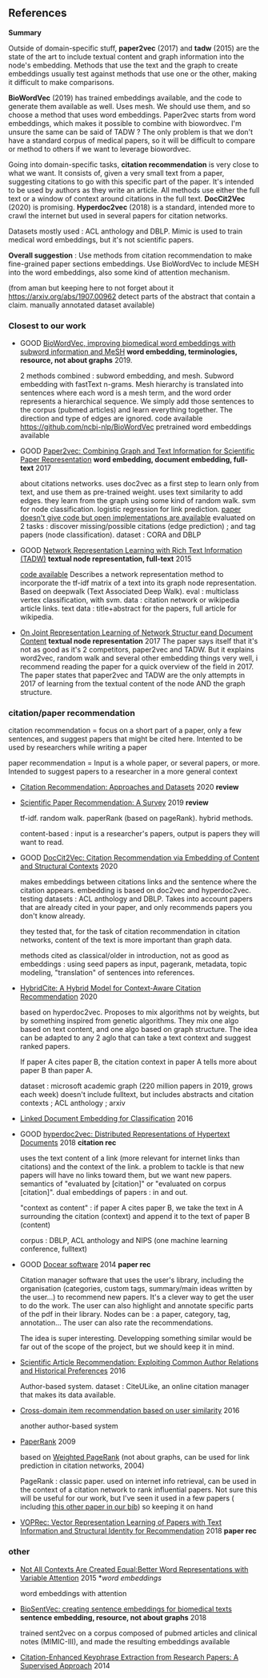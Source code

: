 ## References

**Summary**

Outside of domain-specific stuff, **paper2vec** (2017) and **tadw** (2015) are the state of the art to include textual content and graph information into the node's embedding. Methods that use the text and the graph to create embeddings usually test against methods that use one or the other, making it difficult to make comparisons.

**BioWordVec** (2019) has trained embeddings available, and the code to generate them available as well. Uses mesh. We should use them, and so choose a method that uses word embeddings. Paper2vec starts from word embeddings, which makes it possible to combine with biowordvec. I'm unsure the same can be said of TADW ? The only problem is that we don't have a standard corpus of medical papers, so it will be difficult to compare or method to others if we want to leverage biowordvec.

Going into domain-specific tasks, **citation recommendation** is very close to what we want. It consists of, given a very small text from a paper, suggesting citations to go with this specific part of the paper. It's intended to be used by authors as they write an article. All methods use either the full text or a window of context around citations in the full text. **DocCit2Vec** (2020) is promising. **Hyperdoc2vec** (2018) is a standard, intended more to crawl the internet but used in several papers for citation networks.

Datasets mostly used : ACL anthology and DBLP. Mimic is used to train medical word embeddings, but it's not scientific papers.

**Overall suggestion** : Use methods from citation recommendation to make fine-grained paper sections embeddings. Use BioWordVec to include MESH into the word embeddings, also some kind of attention mechanism.

(from aman but keeping here to not forget about it https://arxiv.org/abs/1907.00962 detect parts of the abstract that contain a claim. manually annotated dataset available)

### Closest to our work

* GOOD [BioWordVec, improving biomedical word embeddings with subword information and MeSH](https://www.nature.com/articles/s41597-019-0055-0.pdf) **word embedding, terminologies, resource, not about graphs** 2019.
   
   2 methods combined : subword embedding, and mesh. Subword embedding with fastText n-grams. Mesh hierarchy is translated into sentences where each word is a mesh term, and the word order represents a hierarchical sequence. We simply add those sentences to the corpus (pubmed articles) and learn everything together. The direction and type of edges are ignored. code available https://github.com/ncbi-nlp/BioWordVec pretrained word embeddings available
   
* GOOD [Paper2vec: Combining Graph and Text Information for Scientific Paper Representation](https://researchweb.iiit.ac.in/~soumyajit.ganguly/papers/P2v_1.pdf) **word embedding, document embedding, full-text**
   2017
   
   about citations networks. uses doc2vec as a first step to learn only from text, and use them as pre-trained weight. uses text similarity to add edges. they learn from the graph using some kind of random walk. svm for node classification. logistic regression for link prediction.
   [paper doesn't give code but open implementations are available](https://github.com/tianhan4/paper2vec)
   evaluated on 2 tasks : discover missing/possible citations (edge prediction) ; and tag papers (node classification).
   dataset : CORA and DBLP
   
* GOOD [Network Representation Learning with Rich Text Information (TADW)](https://www.ijcai.org/Proceedings/15/Papers/299.pdf) **textual node representation, full-text**
   2015 

   [code available](https://github.com/albertyang33/TADW)
   Describes a network representation method to incorporate the tf-idf matrix of a text into its graph node representation. Based on deepwalk (Text Associated Deep Walk). eval : multiclass vertex classification, with svm. data : citation network or wikipedia article links. text data : title+abstract for the papers, full article for wikipedia.

* [On Joint Representation Learning of Network Structur eand Document Content](https://hal.inria.fr/hal-01677137/document) **textual node representation**
2017
The paper says itself that it's not as good as it's 2 competitors, paper2vec and TADW. But it explains word2vec, random walk and several other embedding things very well, i recommend reading the paper for a quick overview of the field in 2017. The paper states that paper2vec and TADW are the only attempts in 2017 of learning from the textual content of the node AND the graph structure.


### citation/paper recommendation

citation recommendation = focus on a short part of a paper, only a few sentences, and suggest papers that might be cited here. Intented to be used by researchers while writing a paper

paper recommendation = Input is a whole paper, or several papers, or more. Intended to suggest papers to a researcher in a more general context

* [Citation Recommendation: Approaches and Datasets](https://arxiv.org/abs/2002.06961) 2020 **review**


* [Scientific Paper Recommendation: A Survey](https://ieeexplore.ieee.org/stamp/stamp.jsp?tp=&arnumber=8598708) 2019 **review**

   tf-idf. random walk. paperRank (based on pageRank). hybrid methods.

   content-based : input is a researcher's papers, output is papers they will want to read.

* GOOD [DocCit2Vec: Citation Recommendation via Embedding of Content and Structural Contexts](https://ieeexplore.ieee.org/stamp/stamp.jsp?tp=&arnumber=9123859) 2020

   makes embeddings between citations links and the sentence where the citation appears. embedding is based on doc2vec and hyperdoc2vec. testing datasets : ACL anthology and DBLP. Takes into account papers that are already cited in your paper, and only recommends papers you don't know already.

   they tested that, for the task of citation recommendation in citation networks, content of the text is more important than graph data.

   methods cited as classical/older in introduction, not as good as embeddings : using seed papers as input, pagerank, metadata, topic modeling, "translation" of sentences into references.

* [HybridCite: A Hybrid Model for Context-Aware Citation Recommendation](https://arxiv.org/abs/2002.06406) 2020

   based on hyperdoc2vec. Proposes to mix algorithms not by weights, but by something inspired from genetic algorithms. They mix one algo based on text content, and one algo based on graph structure. The idea can be adapted to any 2 aglo that can take a text context and suggest ranked papers.

   If paper A cites paper B, the citation context in paper A tells more about paper B than paper A.

   dataset : microsoft academic graph (220 million papers in 2019, grows each week) doesn't include fulltext, but includes abstracts and citation contexts ; ACL anthology ; arxiv

* [Linked Document Embedding for Classification](https://dl.acm.org/doi/10.1145/2983323.2983755) 2016

* GOOD [hyperdoc2vec: Distributed Representations of Hypertext Documents](https://www.aclweb.org/anthology/P18-1222.pdf) 2018 **citation rec**

   uses the text content of a link (more relevant for internet links than citations) and the context of the link. a problem to tackle is that new papers will have no links toward them, but we want new papers. semantics of "evaluated by [citation]" or "evaluated on corpus [citation]". dual embeddings of papers : in and out.

   "context as content" : if paper A cites paper B, we take the text in A surrounding the citation (context) and append it to the text of paper B (content)

   corpus : DBLP, ACL anthology and NIPS (one machine learning conference, fulltext)

* GOOD [Docear software](https://www.researchgate.net/publication/265412702_The_Architecture_and_Datasets_of_Docear%27s_Research_Paper_Recommender_System) 2014 **paper rec**
    
    Citation manager software that uses the user's library, including the organisation (categories, custom tags, summary/main ideas written by the user...) to recommend new papers. It's a clever way to get the user to do the work. The user can also highlight and annotate specific parts of the pdf in their library. Nodes can be : a paper, category, tag, annotation... The user can also rate the recommendations.

    The idea is super interesting. Developping something similar would be far out of the scope of the project, but we should keep it in mind.

* [Scientific Article Recommendation: Exploiting Common Author Relations and Historical Preferences](http://thealphalab.org/papers/ScientificArticleRecommendationExploitingCommonAuthorRelationsandHistoricalPreferences.pdf) 2016

    Author-based system. dataset : CiteULike, an online citation manager that makes its data available.

* [Cross-domain item recommendation based on user similarity](https://www.semanticscholar.org/paper/Cross-domain-item-recommendation-based-on-user-Xu-Jiang/797ed887d40cdcd3ef83b2781d979c351787dea5) 2016

   another author-based system

* [PaperRank](https://ieeexplore.ieee.org/document/5171002) 2009

   based on [Weighted PageRank](http://citeseerx.ist.psu.edu/viewdoc/download?doi=10.1.1.454.5022&rep=rep1&type=pdf) (not about graphs, can be used for link prediction in citation networks, 2004)

    PageRank : classic paper. used on internet info retrieval, can be used in the context of a citation network to rank influential papers. Not sure this will be useful for our work, but I've seen it used in a few papers ( including [this other paper in our bib](https://openreview.net/forum?id=W3Dzaik1ipL)) so keeping it on hand

* [VOPRec: Vector Representation Learning of Papers with Text Information and Structural Identity for Recommendation](https://www.researchgate.net/publication/324787467_VOPRec_Vector_Representation_Learning_of_Papers_with_Text_Information_and_Structural_Identity_for_Recommendation) 2018 **paper rec**


### other

* [Not All Contexts Are Created Equal:Better Word Representations with Variable Attention](https://www.researchgate.net/publication/301446021_Not_All_Contexts_Are_Created_Equal_Better_Word_Representations_with_Variable_Attention) 2015 **word embeddings*

   word embeddings with attention

* [BioSentVec: creating sentence embeddings for biomedical texts](https://arxiv.org/abs/1810.09302) **sentence embedding, resource, not about graphs** 2018
    
    trained sent2vec on a corpus composed of pubmed articles and clinical notes (MIMIC-III), and made the resulting embeddings available
    

* [Citation-Enhanced Keyphrase Extraction from Research Papers: A Supervised Approach](https://www.aclweb.org/anthology/D14-1150/) 2014

